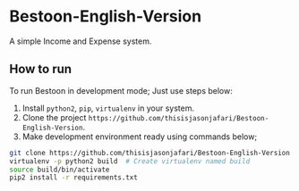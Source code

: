 # Bestoon-English-Version
A simple Income and Expense system.
## How to run

To run Bestoon in development mode; Just use steps below:

1. Install `python2`, `pip`, `virtualenv` in your system.
2. Clone the project `https://github.com/thisisjasonjafari/Bestoon-English-Version`.
3. Make development environment ready using commands below;

  ```bash
  git clone https://github.com/thisisjasonjafari/Bestoon-English-Version && cd Bestoon-English-Version
  virtualenv -p python2 build  # Create virtualenv named build
  source build/bin/activate
  pip2 install -r requirements.txt 
  ```


